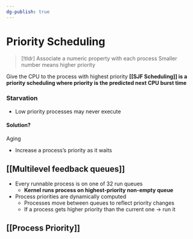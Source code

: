 ```yaml
---
dg-publish: true
---
```

# Priority Scheduling

> [!tldr] Associate a numeric property with each process
> Smaller number means higher priority

Give the CPU to the process with highest priority
**[[SJF Scheduling]] is a priority scheduling where priority is the predicted next CPU burst time**
### Starvation
* Low priority processes may never execute
#### Solution?
Aging
* Increase a process’s priority as it waits

## [[Multilevel feedback queues]]
* Every runnable process is on one of 32 run queues
	* **Kernel runs process on highest-priority non-empty queue**
* Process priorities are dynamically computed
	* Processes move between queues to reflect priority changes
	* If a process gets higher priority than the current one → run it
## [[Process Priority]]